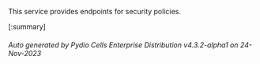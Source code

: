 






This service provides endpoints for security policies.

[:summary]

###### Auto generated by Pydio Cells Enterprise Distribution v4.3.2-alpha1 on 24-Nov-2023
